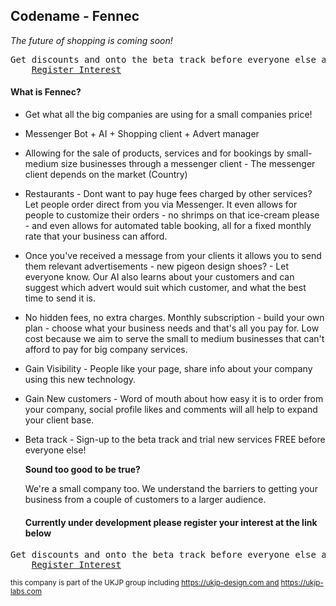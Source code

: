 ## Codename - Fennec

*The future of shopping is coming soon!*

<pre>Get discounts and onto the beta track before everyone else at the link below
    <a href="https://reg.ukjp-labs.com">Register Interest</a>
</pre>

#### What is Fennec?

- Get what all the big companies are using for a small companies price!

- Messenger Bot + AI + Shopping client + Advert manager

- Allowing for the sale of products, services and for bookings by small-medium size businesses through a messenger client - The messenger client depends on the market (Country)

- Restaurants - Dont want to pay huge fees charged by other services? Let people order direct from you via Messenger. It even allows for people to customize their orders - no shrimps on that ice-cream please - and even allows for automated table booking, all for a fixed monthly rate that your business can afford.

- Once you've received a message from your clients it allows you to send them relevant advertisements - new pigeon design shoes? - Let everyone know. Our AI also learns about your customers and can suggest which advert would suit which customer, and what the best time to send it is.

- No hidden fees, no extra charges. Monthly subscription - build your own plan - choose what your business needs and that's all you pay for. Low cost because we aim to serve the small to medium businesses that can't afford to pay for big company services.

- Gain Visibility - People like your page, share info about your company using this new technology.

- Gain New customers - Word of mouth about how easy it is to order from your company, social profile likes and comments will all help to expand your client base.

- Beta track - Sign-up to the beta track and trial new services FREE before everyone else!

  <b>Sound too good to be true?</b>

  We're a small company too. We understand the barriers to getting your business from a couple of customers to a larger audience.



  #### Currently under development please register your interest at the link below

<pre>Get discounts and onto the beta track before everyone else at the link below
    <a href="https://reg.ukjp-labs.com">Register Interest</a>
</pre>







  <sub>this company is part of the UKJP group including https://ukjp-design.com and https://ukjp-labs.com</sub>


